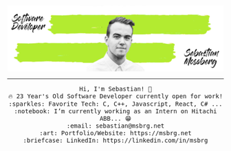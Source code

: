 <img src="https://raw.githubusercontent.com/Lemorz56/Lemorz56/master/banner-git.png"/>
 <hr></hr>
<p align="center">
  <samp>
    Hi, I'm Sebastian! 👋 <br>
    🔥 23 Year's Old Software Developer currently open for work!  <br>
    :sparkles: Favorite Tech: C, C++, Javascript, React, C# ... <br>
    :notebook: I’m currently working as an Intern on Hitachi ABB... 😁 <br>
    :email:	sebastian@msbrg.net <br>
    :art: Portfolio/Website: https://msbrg.net <br>
    :briefcase: LinkedIn: https://linkedin.com/in/msbrg <br>
  </samp>
</p>
